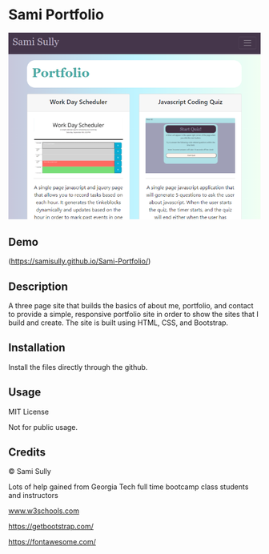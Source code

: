 # Sami Portfolio

![Image of Screenshot](./assets/SamiPortfolioDemo.png)

## Demo

(https://samisully.github.io/Sami-Portfolio/)

## Description

A three page site that builds the basics of about me, portfolio, and contact to provide a simple, responsive portfolio site in order to show the sites that I build and create.
The site is built using HTML, CSS, and Bootstrap.

## Installation

Install the files directly through the github.

## Usage

MIT License

Not for public usage.

## Credits

© Sami Sully

Lots of help gained from Georgia Tech full time bootcamp class students and instructors

www.w3schools.com

https://getbootstrap.com/

https://fontawesome.com/
